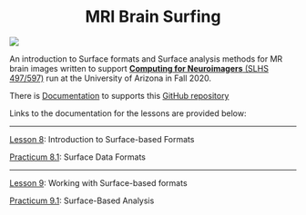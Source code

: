 # <div align="center"> MRI Brain Surfing </div>
<img src="https://github.com/chidiugonna/BrainSurfing/blob/gh-pages/img/favicon.ico" class="center">

An introduction to Surface formats and Surface analysis methods for MR brain images written to support [**Computing for Neuroimagers** (SLHS 497/597)](https://d2l.arizona.edu/d2l/home/924931) run at the University of Arizona in Fall 2020.

There is [Documentation](https://chidiugonna.github.io/BrainSurfing/) to supports this [GitHub repository](https://chidiugonna.github.io/BrainSurfing/)

Links to the documentation for the lessons are provided below:
*** 

[Lesson 8](surfdata/introformats.md): Introduction to Surface-based Formats

[Practicum 8.1](surfdata/prac81.md): Surface Data Formats

***

[Lesson 9](surfanalysis/working.md): Working with Surface-based formats

[Practicum 9.1](surfanalysis/prac91.md): Surface-Based Analysis
